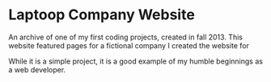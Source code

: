 # Laptoop Company Website
An archive of one of my first coding projects, created in fall 2013. This website featured pages for a fictional company I created the website for

While it is a simple project, it is a good example of my humble beginnings as a web developer.
